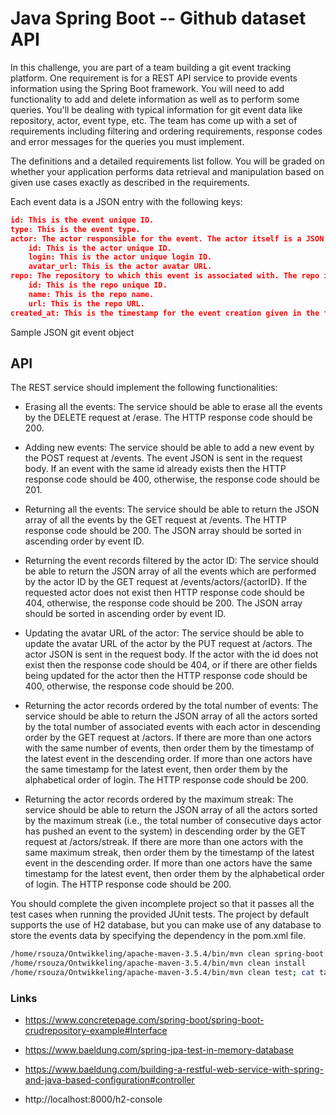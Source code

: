  # Java Spring Boot -- Github dataset API

In this challenge, you are part of a team building a git event tracking platform. One requirement is for a REST API service to provide events information using the Spring Boot framework. You will need to add functionality to add and delete information as well as to perform some queries. You'll be dealing with typical information for git event data like repository, actor, event type, etc. The team has come up with a set of requirements including filtering and ordering requirements, response codes and error messages for the queries you must implement.

 

The definitions and a detailed requirements list follow. You will be graded on whether your application performs data retrieval and manipulation based on given use cases exactly as described in the requirements.

 

Each event data is a JSON entry with the following keys:
```json
id: This is the event unique ID.
type: This is the event type.
actor: The actor responsible for the event. The actor itself is a JSON entry consisting of following fields:
	id: This is the actor unique ID.
	login: This is the actor unique login ID.
	avatar_url: This is the actor avatar URL.
repo: The repository to which this event is associated with. The repo itself is a JSON entry consisting of following fields:
	id: This is the repo unique ID.
	name: This is the repo name.
	url: This is the repo URL.
created_at: This is the timestamp for the event creation given in the format yyyy-MM-dd HH:mm:ss. The timezone is UTC +0.
```

Sample JSON git event object
 
## API
The REST service should implement the following functionalities:

- Erasing all the events: The service should be able to erase all the events by the DELETE request at /erase. The HTTP response code should be 200.

- Adding new events: The service should be able to add a new event by the POST request at /events. The event JSON is sent in the request body. If an event with the same id already exists then the HTTP response code should be 400, otherwise, the response code should be 201.

- Returning all the events: The service should be able to return the JSON array of all the events by the GET request at /events. The HTTP response code should be 200. The JSON array should be sorted in ascending order by event ID.

- Returning the event records filtered by the actor ID: The service should be able to return the JSON array of all the events which are performed by the actor ID by the GET request at /events/actors/{actorID}. If the requested actor does not exist then HTTP response code should be 404, otherwise, the response code should be 200. The JSON array should be sorted in ascending order by event ID.

- Updating the avatar URL of the actor: The service should be able to update the avatar URL of the actor by the PUT request at /actors. The actor JSON is sent in the request body. If the actor with the id does not exist then the response code should be 404, or if there are other fields being updated for the actor then the HTTP response code should be 400, otherwise, the response code should be 200.

- Returning the actor records ordered by the total number of events: The service should be able to return the JSON array of all the actors sorted by the total number of associated events with each actor in descending order by the GET request at /actors. If there are more than one actors with the same number of events, then order them by the timestamp of the latest event in the descending order. If more than one actors have the same timestamp for the latest event, then order them by the alphabetical order of login. The HTTP response code should be 200.

- Returning the actor records ordered by the maximum streak: The service should be able to return the JSON array of all the actors sorted by the maximum streak (i.e., the total number of consecutive days actor has pushed an event to the system) in descending order by the GET request at /actors/streak. If there are more than one actors with the same maximum streak, then order them by the timestamp of the latest event in the descending order. If more than one actors have the same timestamp for the latest event, then order them by the alphabetical order of login. The HTTP response code should be 200.
 

You should complete the given incomplete project so that it passes all the test cases when running the provided JUnit tests. The project by default supports the use of H2 database, but you can make use of any database to store the events data by specifying the dependency in the pom.xml file.
```sh
/home/rsouza/Ontwikkeling/apache-maven-3.5.4/bin/mvn clean spring-boot:run
/home/rsouza/Ontwikkeling/apache-maven-3.5.4/bin/mvn clean install
/home/rsouza/Ontwikkeling/apache-maven-3.5.4/bin/mvn clean test; cat target/customReports/result.txt
```



### Links

- https://www.concretepage.com/spring-boot/spring-boot-crudrepository-example#Interface
- https://www.baeldung.com/spring-jpa-test-in-memory-database
- https://www.baeldung.com/building-a-restful-web-service-with-spring-and-java-based-configuration#controller

- http://localhost:8000/h2-console
